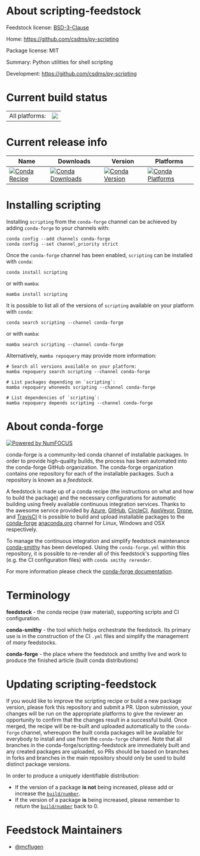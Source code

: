 About scripting-feedstock
=========================

Feedstock license: [BSD-3-Clause](https://github.com/conda-forge/scripting-feedstock/blob/main/LICENSE.txt)

Home: https://github.com/csdms/py-scripting

Package license: MIT

Summary: Python utilities for shell scripting

Development: https://github.com/csdms/py-scripting

Current build status
====================


<table><tr><td>All platforms:</td>
    <td>
      <a href="https://dev.azure.com/conda-forge/feedstock-builds/_build/latest?definitionId=5340&branchName=main">
        <img src="https://dev.azure.com/conda-forge/feedstock-builds/_apis/build/status/scripting-feedstock?branchName=main">
      </a>
    </td>
  </tr>
</table>

Current release info
====================

| Name | Downloads | Version | Platforms |
| --- | --- | --- | --- |
| [![Conda Recipe](https://img.shields.io/badge/recipe-scripting-green.svg)](https://anaconda.org/conda-forge/scripting) | [![Conda Downloads](https://img.shields.io/conda/dn/conda-forge/scripting.svg)](https://anaconda.org/conda-forge/scripting) | [![Conda Version](https://img.shields.io/conda/vn/conda-forge/scripting.svg)](https://anaconda.org/conda-forge/scripting) | [![Conda Platforms](https://img.shields.io/conda/pn/conda-forge/scripting.svg)](https://anaconda.org/conda-forge/scripting) |

Installing scripting
====================

Installing `scripting` from the `conda-forge` channel can be achieved by adding `conda-forge` to your channels with:

```
conda config --add channels conda-forge
conda config --set channel_priority strict
```

Once the `conda-forge` channel has been enabled, `scripting` can be installed with `conda`:

```
conda install scripting
```

or with `mamba`:

```
mamba install scripting
```

It is possible to list all of the versions of `scripting` available on your platform with `conda`:

```
conda search scripting --channel conda-forge
```

or with `mamba`:

```
mamba search scripting --channel conda-forge
```

Alternatively, `mamba repoquery` may provide more information:

```
# Search all versions available on your platform:
mamba repoquery search scripting --channel conda-forge

# List packages depending on `scripting`:
mamba repoquery whoneeds scripting --channel conda-forge

# List dependencies of `scripting`:
mamba repoquery depends scripting --channel conda-forge
```


About conda-forge
=================

[![Powered by
NumFOCUS](https://img.shields.io/badge/powered%20by-NumFOCUS-orange.svg?style=flat&colorA=E1523D&colorB=007D8A)](https://numfocus.org)

conda-forge is a community-led conda channel of installable packages.
In order to provide high-quality builds, the process has been automated into the
conda-forge GitHub organization. The conda-forge organization contains one repository
for each of the installable packages. Such a repository is known as a *feedstock*.

A feedstock is made up of a conda recipe (the instructions on what and how to build
the package) and the necessary configurations for automatic building using freely
available continuous integration services. Thanks to the awesome service provided by
[Azure](https://azure.microsoft.com/en-us/services/devops/), [GitHub](https://github.com/),
[CircleCI](https://circleci.com/), [AppVeyor](https://www.appveyor.com/),
[Drone](https://cloud.drone.io/welcome), and [TravisCI](https://travis-ci.com/)
it is possible to build and upload installable packages to the
[conda-forge](https://anaconda.org/conda-forge) [anaconda.org](https://anaconda.org/)
channel for Linux, Windows and OSX respectively.

To manage the continuous integration and simplify feedstock maintenance
[conda-smithy](https://github.com/conda-forge/conda-smithy) has been developed.
Using the ``conda-forge.yml`` within this repository, it is possible to re-render all of
this feedstock's supporting files (e.g. the CI configuration files) with ``conda smithy rerender``.

For more information please check the [conda-forge documentation](https://conda-forge.org/docs/).

Terminology
===========

**feedstock** - the conda recipe (raw material), supporting scripts and CI configuration.

**conda-smithy** - the tool which helps orchestrate the feedstock.
                   Its primary use is in the construction of the CI ``.yml`` files
                   and simplify the management of *many* feedstocks.

**conda-forge** - the place where the feedstock and smithy live and work to
                  produce the finished article (built conda distributions)


Updating scripting-feedstock
============================

If you would like to improve the scripting recipe or build a new
package version, please fork this repository and submit a PR. Upon submission,
your changes will be run on the appropriate platforms to give the reviewer an
opportunity to confirm that the changes result in a successful build. Once
merged, the recipe will be re-built and uploaded automatically to the
`conda-forge` channel, whereupon the built conda packages will be available for
everybody to install and use from the `conda-forge` channel.
Note that all branches in the conda-forge/scripting-feedstock are
immediately built and any created packages are uploaded, so PRs should be based
on branches in forks and branches in the main repository should only be used to
build distinct package versions.

In order to produce a uniquely identifiable distribution:
 * If the version of a package **is not** being increased, please add or increase
   the [``build/number``](https://docs.conda.io/projects/conda-build/en/latest/resources/define-metadata.html#build-number-and-string).
 * If the version of a package **is** being increased, please remember to return
   the [``build/number``](https://docs.conda.io/projects/conda-build/en/latest/resources/define-metadata.html#build-number-and-string)
   back to 0.

Feedstock Maintainers
=====================

* [@mcflugen](https://github.com/mcflugen/)

